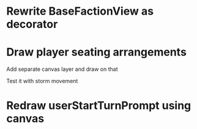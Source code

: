 
Rewrite BaseFactionView as decorator
====================================

Draw player seating arrangements
================================
Add separate canvas layer and draw on that

Test it with storm movement


Redraw userStartTurnPrompt using canvas
=======================================
